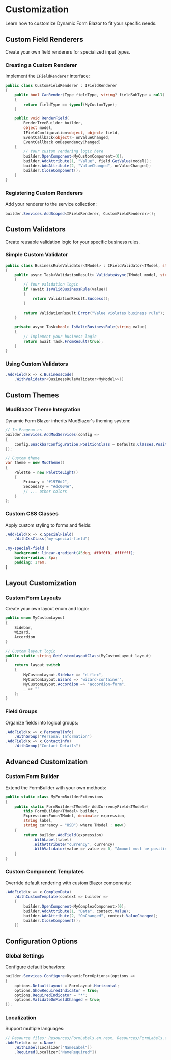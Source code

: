 # Customization

Learn how to customize Dynamic Form Blazor to fit your specific needs.

## Custom Field Renderers

Create your own field renderers for specialized input types.

### Creating a Custom Renderer

Implement the `IFieldRenderer` interface:

```csharp
public class CustomFieldRenderer : IFieldRenderer
{
    public bool CanRender(Type fieldType, string? fieldSubType = null)
    {
        return fieldType == typeof(MyCustomType);
    }

    public void RenderField(
        RenderTreeBuilder builder, 
        object model, 
        IFieldConfiguration<object, object> field, 
        EventCallback<object?> onValueChanged,
        EventCallback onDependencyChanged)
    {
        // Your custom rendering logic here
        builder.OpenComponent<MyCustomComponent>(0);
        builder.AddAttribute(1, "Value", field.GetValue(model));
        builder.AddAttribute(2, "ValueChanged", onValueChanged);
        builder.CloseComponent();
    }
}
```

### Registering Custom Renderers

Add your renderer to the service collection:

```csharp
builder.Services.AddScoped<IFieldRenderer, CustomFieldRenderer>();
```

## Custom Validators

Create reusable validation logic for your specific business rules.

### Simple Custom Validator

```csharp
public class BusinessRuleValidator<TModel> : IFieldValidator<TModel, string>
{
    public async Task<ValidationResult> ValidateAsync(TModel model, string value, IServiceProvider services)
    {
        // Your validation logic
        if (await IsValidBusinessRule(value))
        {
            return ValidationResult.Success();
        }
        
        return ValidationResult.Error("Value violates business rule");
    }
    
    private async Task<bool> IsValidBusinessRule(string value)
    {
        // Implement your business logic
        return await Task.FromResult(true);
    }
}
```

### Using Custom Validators

```csharp
.AddField(x => x.BusinessCode)
    .WithValidator<BusinessRuleValidator<MyModel>>()
```

## Custom Themes

### MudBlazor Theme Integration

Dynamic Form Blazor inherits MudBlazor's theming system:

```csharp
// In Program.cs
builder.Services.AddMudServices(config =>
{
    config.SnackbarConfiguration.PositionClass = Defaults.Classes.Position.BottomLeft;
});

// Custom theme
var theme = new MudTheme()
{
    Palette = new PaletteLight()
    {
        Primary = "#1976d2",
        Secondary = "#dc004e",
        // ... other colors
    }
};
```

### Custom CSS Classes

Apply custom styling to forms and fields:

```csharp
.AddField(x => x.SpecialField)
    .WithCssClass("my-special-field")
```

```css
.my-special-field {
    background: linear-gradient(45deg, #f0f0f0, #ffffff);
    border-radius: 8px;
    padding: 1rem;
}
```

## Layout Customization

### Custom Form Layouts

Create your own layout enum and logic:

```csharp
public enum MyCustomLayout
{
    Sidebar,
    Wizard,
    Accordion
}

// Custom layout logic
public static string GetCustomLayoutClass(MyCustomLayout layout)
{
    return layout switch
    {
        MyCustomLayout.Sidebar => "d-flex",
        MyCustomLayout.Wizard => "wizard-container",
        MyCustomLayout.Accordion => "accordion-form",
        _ => ""
    };
}
```

### Field Groups

Organize fields into logical groups:

```csharp
.AddField(x => x.PersonalInfo)
    .WithGroup("Personal Information")
.AddField(x => x.ContactInfo)
    .WithGroup("Contact Details")
```

## Advanced Customization

### Custom Form Builder

Extend the FormBuilder with your own methods:

```csharp
public static class MyFormBuilderExtensions
{
    public static FormBuilder<TModel> AddCurrencyField<TModel>(
        this FormBuilder<TModel> builder,
        Expression<Func<TModel, decimal>> expression,
        string label,
        string currency = "USD") where TModel : new()
    {
        return builder.AddField(expression)
            .WithLabel(label)
            .WithAttribute("currency", currency)
            .WithValidator(value => value >= 0, "Amount must be positive");
    }
}
```

### Custom Component Templates

Override default rendering with custom Blazor components:

```csharp
.AddField(x => x.ComplexData)
    .WithCustomTemplate(context => builder =>
    {
        builder.OpenComponent<MyComplexComponent>(0);
        builder.AddAttribute(1, "Data", context.Value);
        builder.AddAttribute(2, "OnChanged", context.ValueChanged);
        builder.CloseComponent();
    })
```

## Configuration Options

### Global Settings

Configure default behaviors:

```csharp
builder.Services.Configure<DynamicFormOptions>(options =>
{
    options.DefaultLayout = FormLayout.Horizontal;
    options.ShowRequiredIndicator = true;
    options.RequiredIndicator = "*";
    options.ValidateOnFieldChanged = true;
});
```

### Localization

Support multiple languages:

```csharp
// Resource files: Resources/FormLabels.en.resx, Resources/FormLabels.fr.resx
.AddField(x => x.Name)
    .WithLabel(Localizer["NameLabel"])
    .Required(Localizer["NameRequired"])
```
